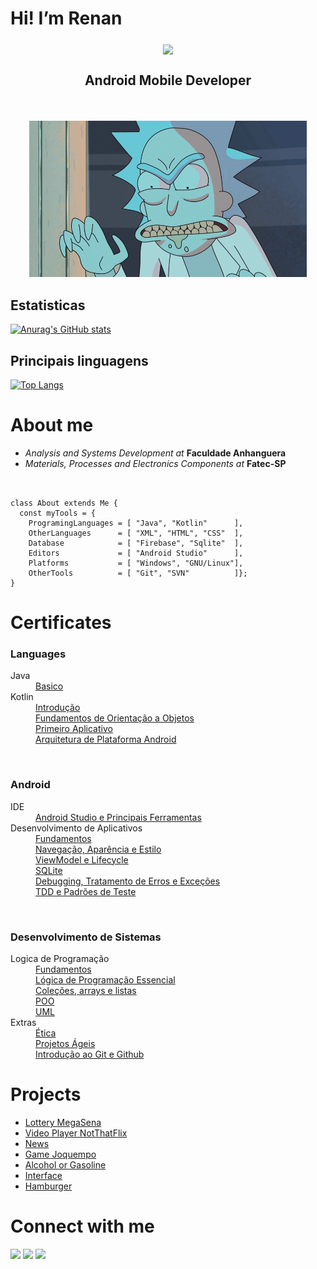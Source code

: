  <h1>Hi! I’m Renan </h1> 
<p align="center" ><img src="https://i.pinimg.com/originals/05/eb/1e/05eb1eff72a56a17dea26091dbb1fdd3.png" height="100" align="middle" /> <br></p>
 <h2><p  align="center"><b>Android Mobile Developer</h4></b></p><br>
 
<p align="center"><img src="VgBl.gif" height="250"></p>

<h2>Estatisticas</h2>

[![Anurag's GitHub stats](https://github-readme-stats.vercel.app/api?username=renanvtr&show_icons=true&theme=highcontrast)](https://github.com/anuraghazra/github-readme-stats)

<h2>Principais linguagens</h2>

[![Top Langs](https://github-readme-stats.vercel.app/api/top-langs/?username=renanvtr&layout=compact)](https://github.com/anuraghazra/github-readme-stats)

<h1>About me</h1>

- <i>Analysis and Systems Development at</i> <b>Faculdade Anhanguera</b><br>
- <i>Materials, Processes and Electronics Components at</i> <b>Fatec-SP</b><br>
<pre><code>

class About extends Me { 
  const myTools = {  
    ProgramingLanguages = [ "Java", "Kotlin"      ],
    OtherLanguages      = [ "XML", "HTML", "CSS"  ],
    Database            = [ "Firebase", "Sqlite"  ],
    Editors             = [ "Android Studio"      ],
    Platforms           = [ "Windows", "GNU/Linux"],
    OtherTools          = [ "Git", "SVN"          ]};
}
</code></pre>

<h1>Certificates</h1>

<b><h3>Languages</h3></b>
<dl>
 <dt>Java</dt>
 <dd><a href="https://github.com/RenanVtr/Certificates/blob/main/JAVA%20BASICO.pdf">Basico</a></dd>
 
 <dt>Kotlin</dt>
 <dd><a href="https://github.com/RenanVtr/Certificates/blob/main/KOTLIN.pdf">Introdução</a></dd>
 <dd><a href="https://github.com/RenanVtr/Certificates/blob/main/POO%20KOTLIN.pdf">Fundamentos de Orientação a Objetos</a></dd>
 <dd><a href="https://github.com/RenanVtr/Certificates/blob/main/PRIMEIRO%20APP%20KOTLIN.pdf">Primeiro Aplicativo</a></dd>
 <dd><a href="https://github.com/RenanVtr/Certificates/blob/main/ARQUITETURA%20COM%20KOTLIN.pdf">Arquitetura de Plataforma Android</a></dd>
 </dl>
 <br>
 
<b><h3>Android</h3></b>
<dl>
 <dt>IDE</dt>
 <dd><a href="https://github.com/RenanVtr/Certificates/blob/main/ANDROID%20STUDIO.pdf">Android Studio e Principais Ferramentas</a></dd>
 <dt>Desenvolvimento de Aplicativos</dt>
 <dd><a href="https://github.com/RenanVtr/Certificates/blob/main/APLICACOES%20MOVEIS.pdf">Fundamentos</a></dd>
 <dd><a href="https://github.com/RenanVtr/Certificates/blob/main/NAVEGACAO%20APARENCIA%20E%20ESTILO.pdf">Navegação, Aparência e Estilo</a></dd>
 <dd><a href="https://github.com/RenanVtr/Certificates/blob/main/VIEWMODEL%20LIFECYCLE.pdf">ViewModel e Lifecycle</a></dd>
 <dd><a href="https://github.com/RenanVtr/Certificates/blob/main/SQLITE.pdf">SQLite</a></dd>
 <dd><a href="https://github.com/RenanVtr/Certificates/blob/main/DEBUGGING.pdf">Debugging, Tratamento de Erros e Exceções</a></dd>
 <dd><a href="https://github.com/RenanVtr/Certificates/blob/main/TDD%20E%20PADROES%20DE%20TESTES.pdf">TDD e Padrões de Teste</a></dd>
 </dl>
 <br>
 <b><h3>Desenvolvimento de Sistemas</h3></b>
 <dl>
 <dt>Logica de Programação</dt>
 <dd><a href="https://github.com/RenanVtr/Certificates/blob/main/CERTIFICADO%20FUNDAMENTOS%20DE%20L%C3%93GICA%20DE%20PROGRAMA%C3%87%C3%83O.pdf">Fundamentos</a></dd>
 <dd><a href="https://github.com/RenanVtr/Certificates/blob/main/LOGICA%20DE%20PROGRAMACAO.pdf">Lógica de Programação Essencial</a></dd>
 <dd><a href="https://github.com/RenanVtr/Certificates/blob/main/COLECOES%20ARRAYS%20E%20LISTAS.pdf">Coleções, arrays e listas</a></dd>
 <dd><a href="https://github.com/RenanVtr/Certificates/blob/main/CERTIFICADO%20POO.pdf">POO</a></dd>
 <dd><a href="https://github.com/RenanVtr/Certificates/blob/main/CERTIFICADO%20UML.pdf">UML</a></dd>
 <dt>Extras</dt>
 <dd><a href="https://github.com/RenanVtr/Certificates/blob/main/CERTIFICADO%20ETICA%20NO%20DESENVOLVIMENTO%20DE%20SISTEMAS.pdf">Ética</a></dd>
 <dd><a href="https://github.com/RenanVtr/Certificates/blob/main/PROJETOS%20AGEIS.pdf">Projetos Ágeis</a></dd>
 <dd><a href="https://github.com/RenanVtr/Certificates/blob/main/GIT%20E%20GITHUB.pdf">Introdução ao Git e Github</a></dd>
 </dl>
 
 
<!--- 🏅 You can find my certificates in <a href="https://github.com/RenanVtr/Certificates">Certificates</a> repository<br>-->
 
 <h1>Projects</h1>
 
 - <a href="https://github.com/RenanVtr/Sorteio">Lottery MegaSena</a>
 - <a href="https://github.com/RenanVtr/NotThatFlix">Video Player NotThatFlix</a>
 - <a href="https://github.com/RenanVtr/News">News</a>
 - <a href="https://github.com/RenanVtr/Joquempo">Game Joquempo</a>
 - <a href="https://github.com/RenanVtr/Alcool_ou_Gasolina">Alcohol or Gasoline</a> 
 - <a href="https://github.com/RenanVtr/TesteDeInterface">Interface</a> 
 - <a href="https://github.com/RenanVtr/Hamburgueria">Hamburger</a> 
 
 <h1>Connect with me</h1>
<a href="https://www.linkedin.com/in/renanvitorgarcia/"><img src="https://img.shields.io/badge/LinkedIn-0077B5?style=for-the-badge&logo=linkedin&logoColor=white" /></a>
<a href="https://wa.me/5511963153530"><img src="https://img.shields.io/badge/WhatsApp-25D366?style=for-the-badge&logo=whatsapp&logoColor=white"/></a>
<a href="https://github.com/RenanVtr"><img src="https://img.shields.io/badge/GitHub-100000?style=for-the-badge&logo=github&logoColor=white"/></a>

<!---
RenanVtr/RenanVtr is a ✨ special ✨ repository because its `README.md` (this file) appears on your GitHub profile.
You can click the Preview link to take a look at your changes.
--->
